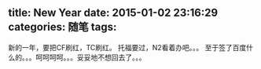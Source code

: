 title: New Year
date: 2015-01-02 23:16:29
categories: 随笔
tags: 
---

新的一年，要把CF刷红，TC刷红。
托福要过，N2看着办吧。。。
至于签了百度什么的。。。呵呵呵呵。。。妥妥地不想回去了。。。
